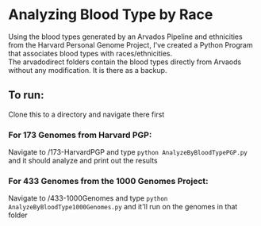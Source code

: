 # Analyzing Blood Type by Race

Using the blood types generated by an Arvados Pipeline and ethnicities from the Harvard Personal Genome Project, I've created a Python Program that associates blood types with races/ethnicities.  
The arvadodirect folders contain the blood types directly from Arvaods without any modification. It is there as a backup.

## To run:

Clone this to a directory and navigate there first

### For 173 Genomes from Harvard PGP:

Navigate to /173-HarvardPGP and type `python AnalyzeByBloodTypePGP.py` and it should analyze and print out the results

### For 433 Genomes from the 1000 Genomes Project:

Navigate to /433-1000Genomes and type `python AnalyzeByBloodType1000Genomes.py` and it'll run on the genomes in that folder

